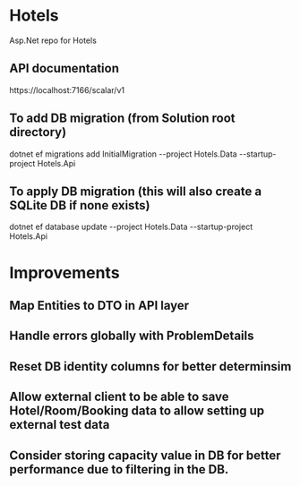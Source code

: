 # Hotels
Asp.Net repo for Hotels

## API documentation

https://localhost:7166/scalar/v1

## To add DB migration (from Solution root directory)

dotnet ef migrations add InitialMigration --project Hotels.Data --startup-project Hotels.Api

## To apply DB migration (this will also create a SQLite DB if none exists)

dotnet ef database update --project Hotels.Data --startup-project Hotels.Api

# Improvements

## Map Entities to DTO in API layer
## Handle errors globally with ProblemDetails
## Reset DB identity columns for better determinsim
## Allow external client to be able to save Hotel/Room/Booking data to allow setting up external test data
## Consider storing capacity value in DB for better performance due to filtering in the DB.